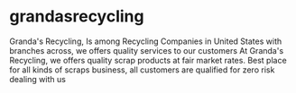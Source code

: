 # grandasrecycling
Granda's Recycling, Is among Recycling Companies in United States with branches across, we offers quality services to our customers At Granda's Recycling, we offers quality scrap products at fair market rates. Best place for all kinds of scraps business, all customers are qualified for zero risk dealing with us
